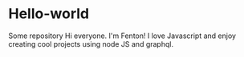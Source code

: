 # Hello-world
Some repository
Hi everyone.
I'm Fenton! I love Javascript and enjoy creating cool projects using node JS and graphql. 
